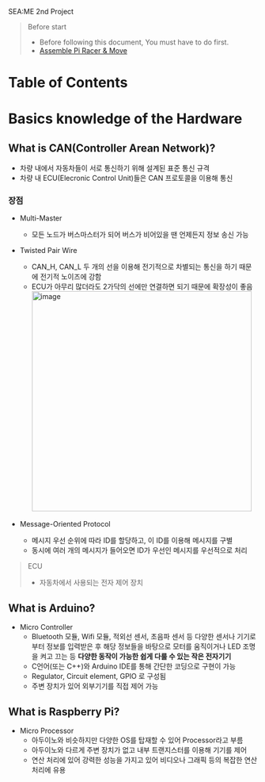 SEA:ME 2nd Project

> Before start
> - Before following this document, You must have to do first.
> - [Assemble Pi Racer & Move](https://github.com/SEA-ME/Team-Porsche-PiRacer)

# Table of Contents

# Basics knowledge of the Hardware
## What is CAN(Controller Arean Network)?
- 차량 내에서 자동차들이 서로 통신하기 위해 설계된 표준 통신 규격
- 차량 내 ECU(Elecronic Control Unit)들은 CAN 프로토콜을 이용해 통신
### 장점
- Multi-Master
	- 모든 노드가 버스마스터가 되어 버스가 비어있을 땐 언제든지 정보 송신 가능
- Twisted Pair Wire
	- CAN_H, CAN_L 두 개의 선을 이용해 전기적으로 차별되는 통신을 하기 때문에 전기적 노이즈에 강함
	- ECU가 아무리 많더라도 2가닥의 선에만 연결하면 되기 때문에 확장성이 좋음  
		<img width="444" alt="image" src="https://user-images.githubusercontent.com/54701846/191264465-e9e956a9-d0fc-4817-9e90-276ba66cf1e3.png">

- Message-Oriented Protocol
	- 메시지 우선 순위에 따라 ID를 할당하고, 이 ID를 이용해 메시지를 구별
	- 동시에 여러 개의 메시지가 들어오면 ID가 우선인 메시지를 우선적으로 처리
> ECU
>	- 자동차에서 사용되는 전자 제어 장치

## What is Arduino?
- Micro Controller
	- Bluetooth 모듈, Wifi 모듈, 적외선 센서, 초음파 센서 등 다양한 센서나 기기로 부터 정보를 입력받은 후 해당 정보들을 바탕으로 모터를 움직이거나 LED 조명을 켜고 끄는 등 **다양한 동작이 가능한 쉽게 다룰 수 있는 작은 전자기기** 
	- C언어(또는 C++)와 Arduino IDE를 통해 간단한 코딩으로 구현이 가능
	- Regulator, Circuit element, GPIO 로 구성됨
	- 주변 장치가 있어 외부기기를 직접 제어 가능
## What is Raspberry Pi?
- Micro Processor
	- 아두이노와 비슷하지만 다양한 OS를 탑재할 수 있어 Processor라고 부름
	- 아두이노와 다르게 주변 장치가 없고 내부 트랜지스터를 이용해 기기를 제어
	- 연산 처리에 있어 강력한 성능을 가지고 있어 비디오나 그래픽 등의 복잡한 연산 처리에 유용
